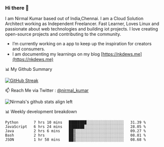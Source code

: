 ### Hi there 👋

 I am Nirmal Kumar based out of India,Chennai. I am a Cloud Solution Architect working as Independent Freelancer. Fast Learner, Loves Linux and passionate about web technologies and building iot projects. I love creating open-source projects and contributing to the community.

- I’m currently working on a app to keep up the inspiration for creators and consumers.
- I am documenting my learnings on my blog [https://nkdews.me](https://nkdews.me)


📊 My Github Summary

[![GitHub Streak](https://github-readme-streak-stats.herokuapp.com?user=nk-gears&theme=dark&hide_border=true&date_format=M%20j%5B%2C%20Y%5D)](https://git.io/streak-stats)


📫 Reach Me via  Twitter : [@nirmal_kumar](https://twitter.com/nirmal_kumar)

![Nirmals's github stats align left](https://github-readme-stats.vercel.app/api?username=nk-gears&show_icons=true)


📊 Weekly development breakdown

<!--START_SECTION:waka-->
```text
Python       7 hrs 10 mins   ████████░░░░░░░░░░░░░░░░░   31.39 % 
JavaScript   6 hrs 24 mins   ███████░░░░░░░░░░░░░░░░░░   28.05 % 
Java         2 hrs 6 mins    ██▒░░░░░░░░░░░░░░░░░░░░░░   09.27 % 
Bash         2 hrs           ██▒░░░░░░░░░░░░░░░░░░░░░░   08.81 % 
JSON         1 hr 58 mins    ██▒░░░░░░░░░░░░░░░░░░░░░░   08.68 % 
```
<!--END_SECTION:waka-->


